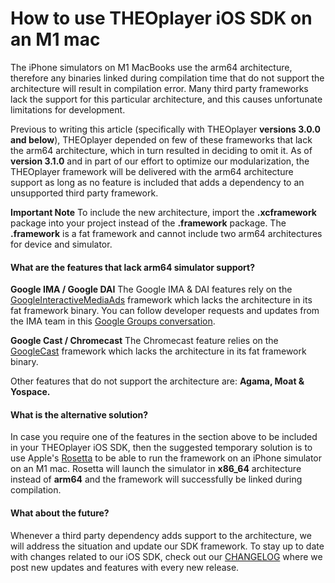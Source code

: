 # How to use THEOplayer iOS SDK on an M1 mac

The iPhone simulators on M1 MacBooks use the arm64 architecture, therefore any binaries linked during compilation time that do not support the architecture will result in compilation error. Many third party frameworks lack the support for this particular architecture, and this causes unfortunate limitations for development.

Previous to writing this article (specifically with THEOplayer **versions 3.0.0 and below**), THEOplayer depended on few of these frameworks that lack the arm64 architecture, which in turn resulted in deciding to omit it. As of **version 3.1.0** and in part of our effort to optimize our modularization, the THEOplayer framework will be delivered with the arm64 architecture support as long as no feature is included that adds a dependency to an unsupported third party framework.

**Important Note**
To include the new architecture, import the **.xcframework** package into your project instead of the **.framework** package. The **.framework** is a fat framework and cannot include two arm64 architectures for device and simulator.

#### What are the features that lack arm64 simulator support?

**Google IMA / Google DAI**
The Google IMA & DAI features rely on the [GoogleInteractiveMediaAds](https://developers.google.com/interactive-media-ads/docs/sdks/ios/client-side/download) framework which lacks the architecture in its fat framework binary. You can follow developer requests and updates from the IMA team in this [Google Groups conversation](https://groups.google.com/g/ima-sdk/c/y-5OHtAQ5rk?pli=1).

**Google Cast / Chromecast**
The Chromecast feature relies on the [GoogleCast](https://developers.google.com/cast/docs/ios_sender#manual_setup) framework which lacks the architecture in its fat framework binary.

Other features that do not support the architecture are: **Agama, Moat & Yospace.**

#### What is the alternative solution?

In case you require one of the features in the section above to be included in your THEOplayer iOS SDK, then the suggested temporary solution is to use Apple's [Rosetta](https://support.apple.com/en-us/HT211861) to be able to run the framework on an iPhone simulator on an M1 mac. Rosetta will launch the simulator in **x86_64** architecture instead of **arm64** and the framework will successfully be linked during compilation.

#### What about the future?

Whenever a third party dependency adds support to the architecture, we will address the situation and update our SDK framework. To stay up to date with changes related to our iOS SDK, check out our [CHANGELOG](https://docs.theoplayer.com/changelog.md) where we post new updates and features with every new release.

